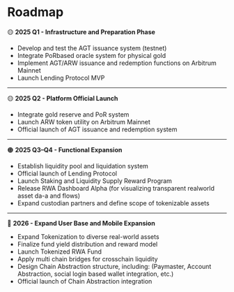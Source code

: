 # Roadmap

🟡 **2025 Q1 - Infrastructure and Preparation Phase**

* Develop and test the AGT issuance system (testnet)
* Integrate PoRbased oracle system for physical gold
* Implement AGT/ARW issuance and redemption
  &#x20;functions on Arbitrum Mainnet
* Launch Lending Protocol MVP

***
🟡 **2025 Q2 - Platform Official Launch**

* Integrate gold reserve and PoR system
* Launch ARW token utility on Arbitrum
  &#x20;Mainnet
* Official launch of AGT issuance and
  &#x20;redemption system
***

🟠 **2025 Q3–Q4 - Functional Expansion**

* Establish liquidity pool and liquidation system
* Official launch of Lending Protocol
* Launch Staking and Liquidity Supply Reward Program
* Release RWA Dashboard Alpha
  &#x20;(for visualizing transparent realworld asset
  &#x20;da-a and flows)
* Expand custodian partners and define
  &#x20;scope of tokenizable assets

***

🔵 **2026 - Expand User Base and Mobile Expansion**

* Expand Tokenization to diverse real-world assets
* Finalize fund yield distribution and reward model
* Launch Tokenized RWA Fund
* Apply multi chain bridges for crosschain liquidity
* Design Chain Abstraction structure, including:
  &#x20;(Paymaster, Account Abstraction, social login based wallet integration, etc.)
* Official launch of Chain
  &#x20;Abstraction integration
